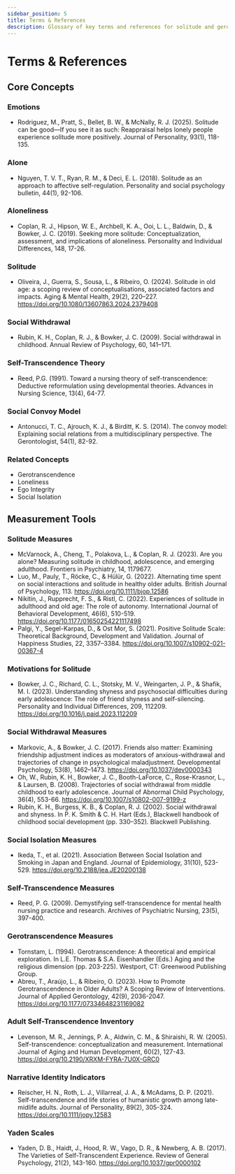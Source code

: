 ```yaml
---
sidebar_position: 5
title: Terms & References
description: Glossary of key terms and references for solitude and gerotranscendence research
---
```


# Terms & References

## Core Concepts

### Emotions
- Rodriguez, M., Pratt, S., Bellet, B. W., & McNally, R. J. (2025). Solitude can be good—If you see it as such: Reappraisal helps lonely people experience solitude more positively. Journal of Personality, 93(1), 118-135.

### Alone
- Nguyen, T. V. T., Ryan, R. M., & Deci, E. L. (2018). Solitude as an approach to affective self-regulation. Personality and social psychology bulletin, 44(1), 92-106.

### Aloneliness
- Coplan, R. J., Hipson, W. E., Archbell, K. A., Ooi, L. L., Baldwin, D., & Bowker, J. C. (2019). Seeking more solitude: Conceptualization, assessment, and implications of aloneliness. Personality and Individual Differences, 148, 17-26.

### Solitude
- Oliveira, J., Guerra, S., Sousa, L., & Ribeiro, O. (2024). Solitude in old age: a scoping review of conceptualisations, associated factors and impacts. Aging & Mental Health, 29(2), 220–227. https://doi.org/10.1080/13607863.2024.2379408

### Social Withdrawal
- Rubin, K. H., Coplan, R. J., & Bowker, J. C. (2009). Social withdrawal in childhood. Annual Review of Psychology, 60, 141–171.

### Self-Transcendence Theory
- Reed, P.G. (1991). Toward a nursing theory of self-transcendence: Deductive reformulation using developmental theories. Advances in Nursing Science, 13(4), 64-77.

### Social Convoy Model
- Antonucci, T. C., Ajrouch, K. J., & Birditt, K. S. (2014). The convoy model: Explaining social relations from a multidisciplinary perspective. The Gerontologist, 54(1), 82-92.

### Related Concepts
- Gerotranscendence
- Loneliness
- Ego Integrity
- Social Isolation

## Measurement Tools

### Solitude Measures
- McVarnock, A., Cheng, T., Polakova, L., & Coplan, R. J. (2023). Are you alone? Measuring solitude in childhood, adolescence, and emerging adulthood. Frontiers in Psychiatry, 14, 1179677.
- Luo, M., Pauly, T., Röcke, C., & Hülür, G. (2022). Alternating time spent on social interactions and solitude in healthy older adults. British Journal of Psychology, 113. https://doi.org/10.1111/bjop.12586
- Nikitin, J., Rupprecht, F. S., & Ristl, C. (2022). Experiences of solitude in adulthood and old age: The role of autonomy. International Journal of Behavioral Development, 46(6), 510-519. https://doi.org/10.1177/01650254221117498
- Palgi, Y., Segel-Karpas, D., & Ost Mor, S. (2021). Positive Solitude Scale: Theoretical Background, Development and Validation. Journal of Happiness Studies, 22, 3357–3384. https://doi.org/10.1007/s10902-021-00367-4

### Motivations for Solitude
- Bowker, J. C., Richard, C. L., Stotsky, M. V., Weingarten, J. P., & Shafik, M. I. (2023). Understanding shyness and psychosocial difficulties during early adolescence: The role of friend shyness and self-silencing. Personality and Individual Differences, 209, 112209. https://doi.org/10.1016/j.paid.2023.112209

### Social Withdrawal Measures
- Markovic, A., & Bowker, J. C. (2017). Friends also matter: Examining friendship adjustment indices as moderators of anxious-withdrawal and trajectories of change in psychological maladjustment. Developmental Psychology, 53(8), 1462–1473. https://doi.org/10.1037/dev0000343
- Oh, W., Rubin, K. H., Bowker, J. C., Booth-LaForce, C., Rose-Krasnor, L., & Laursen, B. (2008). Trajectories of social withdrawal from middle childhood to early adolescence. Journal of Abnormal Child Psychology, 36(4), 553-66. https://doi.org/10.1007/s10802-007-9199-z
- Rubin, K. H., Burgess, K. B., & Coplan, R. J. (2002). Social withdrawal and shyness. In P. K. Smith & C. H. Hart (Eds.), Blackwell handbook of childhood social development (pp. 330–352). Blackwell Publishing.

### Social Isolation Measures
- Ikeda, T., et al. (2021). Association Between Social Isolation and Smoking in Japan and England. Journal of Epidemiology, 31(10), 523-529. https://doi.org/10.2188/jea.JE20200138

### Self-Transcendence Measures
- Reed, P. G. (2009). Demystifying self-transcendence for mental health nursing practice and research. Archives of Psychiatric Nursing, 23(5), 397-400.

### Gerotranscendence Measures
- Tornstam, L. (1994). Gerotranscendence: A theoretical and empirical exploration. In L.E. Thomas & S.A. Eisenhandler (Eds.) Aging and the religious dimension (pp. 203-225). Westport, CT: Greenwood Publishing Group.
- Abreu, T., Araújo, L., & Ribeiro, O. (2023). How to Promote Gerotranscendence in Older Adults? A Scoping Review of Interventions. Journal of Applied Gerontology, 42(9), 2036-2047. https://doi.org/10.1177/07334648231169082

### Adult Self-Transcendence Inventory
- Levenson, M. R., Jennings, P. A., Aldwin, C. M., & Shiraishi, R. W. (2005). Self-transcendence: conceptualization and measurement. International Journal of Aging and Human Development, 60(2), 127-43. https://doi.org/10.2190/XRXM-FYRA-7U0X-GRC0

### Narrative Identity Indicators
- Reischer, H. N., Roth, L. J., Villarreal, J. A., & McAdams, D. P. (2021). Self-transcendence and life stories of humanistic growth among late-midlife adults. Journal of Personality, 89(2), 305-324. https://doi.org/10.1111/jopy.12583

### Yaden Scales
- Yaden, D. B., Haidt, J., Hood, R. W., Vago, D. R., & Newberg, A. B. (2017). The Varieties of Self-Transcendent Experience. Review of General Psychology, 21(2), 143-160. https://doi.org/10.1037/gpr0000102
